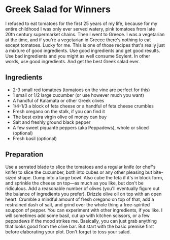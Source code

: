 # Greek Salad for Winners

I refused to eat tomatoes for the first 25 years of my life, because for my entire childhood I was only ever served watery, pink tomatoes from late 20th century supermarket chains. Then I went to Greece. I was a vegetarian at the time, and if you're a vegetarian in Greece there's nothing to eat except tomatoes. Lucky for me. This is one of those recipes that's really just a mixture of good ingredients. Use good ingredients and get good results. Use bad ingredients and you might as well consume Soylent. In other words, use good ingredients. And get the best Greek salad ever.

## Ingredients

- 2-3 small red tomatoes (tomatoes on the vine are perfect for this)
- 1 small or 1/2 large cucumber (or use however much you want)
- A handful of Kalamata or other Greek olives
- 1/4-1/3 a block of feta cheese or a handful of feta cheese crumbles
- Fresh oregano on the stalk, if you can find it
- The best extra virgin olive oil money can buy
- Salt and freshly ground black pepper
- A few sweet piquanté peppers (aka Peppadews), whole or sliced (optional)
- Fresh basil (optional)

## Preparation

Use a serrated blade to slice the tomatoes and a regular knife (or chef's knife) to slice the cucumber, both into cubes or any other pleasing but bite-sized shape. Dump into a large bowl. Also cube the feta if it's in block form, and sprinkle the cheese on top—as much as you like, but don't be ridiculous. Add a reasonable number of olives (you'll eventually figure out the balance of ingredients you prefer). Drizzle olive oil on top with an open heart. Crumble a mindful amount of fresh oregano on top of that, add a restrained dash of salt, and grind over the whole thing a free-spirited soupçon of pepper. You can experiment with other ingredients, if you like. I will sometimes add some basil, cut up with kitchen scissors, or a few peppadews if the mood strikes me. Basically, you can just grab anything that looks good from the olive bar. But start with the basic premise first before elaborating your plot. Don't forget to toss your salad.
